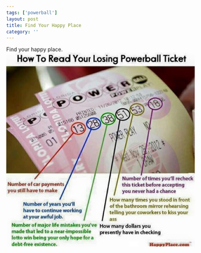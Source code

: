 ```yaml
---
tags: ['powerball']
layout: post
title: Find Your Happy Place
category: ''
---
```

Find your happy place.
![Find your happy place.](/uploads/2016-1-10-find-your-happy-place.jpg)
